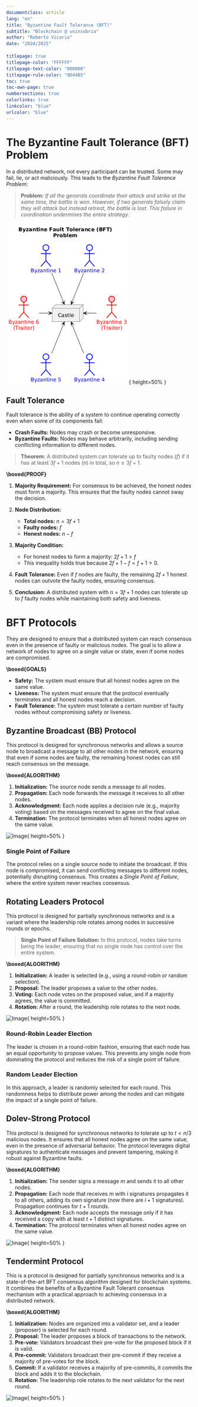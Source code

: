 ```yaml
---
documentclass: article
lang: "en"
title: "Byzantine Fault Tolerance (BFT)"
subtitle: "Blockchain @ uninsubria"
author: "Roberto Vicario"
date: "2024/2025"

titlepage: true
titlepage-color: "FFFFFF"
titlepage-text-color: "000000"
titlepage-rule-color: "9D44B5"
toc: true
toc-own-page: true
numbersections: true
colorlinks: true
linkcolor: "blue"
urlcolor: "blue"
---
```


# The Byzantine Fault Tolerance (BFT) Problem

In a distributed network, not every participant can be trusted. Some may fail, lie, or act maliciously. This leads to the _Byzantine Fault Tolerance Problem_:

> **Problem:** _If all the generals coordinate their attack and strike at the same time, the battle is won. However, if two generals falsely claim they will attack but instead retreat, the battle is lost. This failure in coordination undermines the entire strategy._

![Image](docs/img/2/1.png){ height=50% }

## Fault Tolerance

Fault tolerance is the ability of a system to continue operating correctly even when some of its components fail:

- **Crash Faults:** Nodes may crash or become unresponsive.
- **Byzantine Faults:** Nodes may behave arbitrarily, including sending conflicting information to different nodes.

> **Theorem:** A distributed system can tolerate up to faulty nodes ($f$) if it has at least $3f + 1$ nodes ($n$) in total, so $n \geq 3f + 1$.

**\boxed{PROOF}**

1. **Majority Requirement:** For consensus to be achieved, the honest nodes must form a majority. This ensures that the faulty nodes cannot sway the decision.

2. **Node Distribution:**

    - **Total nodes:** $n = 3f + 1$
    - **Faulty nodes:** $f$
    - **Honest nodes:** $n - f$

3. **Majority Condition:**

    - For honest nodes to form a majority: $2f + 1 > f$
    - This inequality holds true because $2f + 1 - f = f + 1 > 0$.

4. **Fault Tolerance:** Even if $f$ nodes are faulty, the remaining $2f + 1$ honest nodes can outvote the faulty nodes, ensuring consensus.

5. **Conclusion:** A distributed system with $n = 3f + 1$ nodes can tolerate up to $f$ faulty nodes while maintaining both safety and liveness.

# BFT Protocols

They are designed to ensure that a distributed system can reach consensus even in the presence of faulty or malicious nodes. The goal is to allow a network of nodes to agree on a single value or state, even if some nodes are compromised.

**\boxed{GOALS}**

- **Safety:** The system must ensure that all honest nodes agree on the same value.
- **Liveness:** The system must ensure that the protocol eventually terminates and all honest nodes reach a decision.
- **Fault Tolerance:** The system must tolerate a certain number of faulty nodes without compromising safety or liveness.

## Byzantine Broadcast (BB) Protocol

This protocol is designed for synchronous networks and allows a source node to broadcast a message to all other nodes in the network, ensuring that even if some nodes are faulty, the remaining honest nodes can still reach consensus on the message.

**\boxed{ALGORITHM}**

1. **Initialization:** The source node sends a message to all nodes.
2. **Propagation:** Each node forwards the message it receives to all other nodes.
3. **Acknowledgment:** Each node applies a decision rule (e.g., majority voting) based on the messages received to agree on the final value.
4. **Termination:** The protocol terminates when all honest nodes agree on the same value.

![Image](docs/img/2/2.png){ height=50% }

### Single Point of Failure

The protocol relies on a single source node to initiate the broadcast. If this node is compromised, it can send conflicting messages to different nodes, potentially disrupting consensus. This creates a _Single Point of Failure_, where the entire system never reaches consensus.

## Rotating Leaders Protocol

This protocol is designed for partially synchronous networks and is a variant where the leadership role rotates among nodes in successive rounds or epochs.

> **Single Point of Failure Solution:** In this protocol, nodes take turns being the leader, ensuring that no single node has control over the entire system.

**\boxed{ALGORITHM}**

1. **Initialization:** A leader is selected (e.g., using a round-robin or random selection).
2. **Proposal:** The leader proposes a value to the other nodes.
3. **Voting:** Each node votes on the proposed value, and if a majority agrees, the value is committed.
4. **Rotation:** After a round, the leadership role rotates to the next node.

![Image](docs/img/2/3.png){ height=50% }

### Round-Robin Leader Election

The leader is chosen in a round-robin fashion, ensuring that each node has an equal opportunity to propose values. This prevents any single node from dominating the protocol and reduces the risk of a single point of failure.

### Random Leader Election

In this approach, a leader is randomly selected for each round. This randomness helps to distribute power among the nodes and can mitigate the impact of a single point of failure.

## Dolev-Strong Protocol

This protocol is designed for synchronous networks to tolerate up to $t < n/3$ malicious nodes. It ensures that all honest nodes agree on the same value, even in the presence of adversarial behavior. The protocol leverages digital signatures to authenticate messages and prevent tampering, making it robust against Byzantine faults.

**\boxed{ALGORITHM}**

1. **Initialization:** The sender signs a message $m$ and sends it to all other nodes.
2. **Propagation:** Each node that receives $m$ with $i$ signatures propagates it to all others, adding its own signature (now there are $i+1$ signatures). Propagation continues for $t + 1$ rounds.
4. **Acknowledgment:** Each node accepts the message only if it has received a copy with at least $t + 1$ distinct signatures.
5. **Termination:** The protocol terminates when all honest nodes agree on the same value.

![Image](docs/img/2/4.png){ height=50% }

## Tendermint Protocol

This is a protocol is designed for partially synchronous networks and is a state-of-the-art BFT consensus algorithm designed for blockchain systems. It combines the benefits of a Byzantine Fault Tolerant consensus mechanism with a practical approach to achieving consensus in a distributed network.

**\boxed{ALGORITHM}**

1. **Initialization:** Nodes are organized into a validator set, and a leader (proposer) is selected for each round.
2. **Proposal:** The leader proposes a block of transactions to the network.
3. **Pre-vote:** Validators broadcast their pre-vote for the proposed block if it is valid.
4. **Pre-commit:** Validators broadcast their pre-commit if they receive a majority of pre-votes for the block.
5. **Commit:** If a validator receives a majority of pre-commits, it commits the block and adds it to the blockchain.
6. **Rotation:** The leadership role rotates to the next validator for the next round.

![Image](docs/img/2/5.png){ height=50% }
